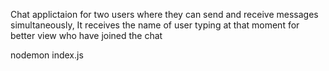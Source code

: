 Chat applictaion for two users where they can send and receive messages simultaneously, It receives the name of user typing at that moment for better view who have joined the chat

nodemon index.js

